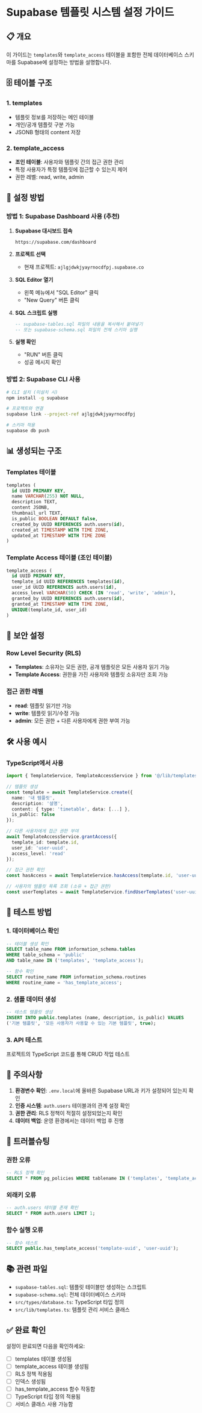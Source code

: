 # Supabase 템플릿 시스템 설정 가이드

## 📋 개요

이 가이드는 `templates`와 `template_access` 테이블을 포함한 전체 데이터베이스 스키마를 Supabase에 설정하는 방법을 설명합니다.

## 🗄️ 테이블 구조

### 1. templates
- 템플릿 정보를 저장하는 메인 테이블
- 개인/공개 템플릿 구분 가능
- JSONB 형태의 content 저장

### 2. template_access
- **조인 테이블**: 사용자와 템플릿 간의 접근 권한 관리
- 특정 사용자가 특정 템플릿에 접근할 수 있는지 제어
- 권한 레벨: read, write, admin

## 🚀 설정 방법

### 방법 1: Supabase Dashboard 사용 (추천)

1. **Supabase 대시보드 접속**
   ```
   https://supabase.com/dashboard
   ```

2. **프로젝트 선택**
   - 현재 프로젝트: `ajlgjdwkjyayrnocdfpj.supabase.co`

3. **SQL Editor 열기**
   - 왼쪽 메뉴에서 "SQL Editor" 클릭
   - "New Query" 버튼 클릭

4. **SQL 스크립트 실행**
   ```sql
   -- supabase-tables.sql 파일의 내용을 복사해서 붙여넣기
   -- 또는 supabase-schema.sql 파일의 전체 스키마 실행
   ```

5. **실행 확인**
   - "RUN" 버튼 클릭
   - 성공 메시지 확인

### 방법 2: Supabase CLI 사용

```bash
# CLI 설치 (미설치 시)
npm install -g supabase

# 프로젝트와 연결
supabase link --project-ref ajlgjdwkjyayrnocdfpj

# 스키마 적용
supabase db push
```

## 📊 생성되는 구조

### Templates 테이블
```sql
templates (
  id UUID PRIMARY KEY,
  name VARCHAR(255) NOT NULL,
  description TEXT,
  content JSONB,
  thumbnail_url TEXT,
  is_public BOOLEAN DEFAULT false,
  created_by UUID REFERENCES auth.users(id),
  created_at TIMESTAMP WITH TIME ZONE,
  updated_at TIMESTAMP WITH TIME ZONE
)
```

### Template Access 테이블 (조인 테이블)
```sql
template_access (
  id UUID PRIMARY KEY,
  template_id UUID REFERENCES templates(id),
  user_id UUID REFERENCES auth.users(id),
  access_level VARCHAR(50) CHECK (IN 'read', 'write', 'admin'),
  granted_by UUID REFERENCES auth.users(id),
  granted_at TIMESTAMP WITH TIME ZONE,
  UNIQUE(template_id, user_id)
)
```

## 🔐 보안 설정

### Row Level Security (RLS)
- **Templates**: 소유자는 모든 권한, 공개 템플릿은 모든 사용자 읽기 가능
- **Template Access**: 권한을 가진 사용자와 템플릿 소유자만 조회 가능

### 접근 권한 레벨
- **read**: 템플릿 읽기만 가능
- **write**: 템플릿 읽기/수정 가능
- **admin**: 모든 권한 + 다른 사용자에게 권한 부여 가능

## 🛠️ 사용 예시

### TypeScript에서 사용

```typescript
import { TemplateService, TemplateAccessService } from '@/lib/templates';

// 템플릿 생성
const template = await TemplateService.create({
  name: '내 템플릿',
  description: '설명',
  content: { type: 'timetable', data: [...] },
  is_public: false
});

// 다른 사용자에게 접근 권한 부여
await TemplateAccessService.grantAccess({
  template_id: template.id,
  user_id: 'user-uuid',
  access_level: 'read'
});

// 접근 권한 확인
const hasAccess = await TemplateService.hasAccess(template.id, 'user-uuid');

// 사용자의 템플릿 목록 조회 (소유 + 접근 권한)
const userTemplates = await TemplateService.findUserTemplates('user-uuid');
```

## 🧪 테스트 방법

### 1. 데이터베이스 확인
```sql
-- 테이블 생성 확인
SELECT table_name FROM information_schema.tables 
WHERE table_schema = 'public' 
AND table_name IN ('templates', 'template_access');

-- 함수 확인
SELECT routine_name FROM information_schema.routines 
WHERE routine_name = 'has_template_access';
```

### 2. 샘플 데이터 생성
```sql
-- 테스트 템플릿 생성
INSERT INTO public.templates (name, description, is_public) VALUES 
('기본 템플릿', '모든 사용자가 사용할 수 있는 기본 템플릿', true);
```

### 3. API 테스트
프로젝트의 TypeScript 코드를 통해 CRUD 작업 테스트

## 📝 주의사항

1. **환경변수 확인**: `.env.local`에 올바른 Supabase URL과 키가 설정되어 있는지 확인
2. **인증 시스템**: `auth.users` 테이블과의 관계 설정 확인
3. **권한 관리**: RLS 정책이 적절히 설정되었는지 확인
4. **데이터 백업**: 운영 환경에서는 데이터 백업 후 진행

## 🔧 트러블슈팅

### 권한 오류
```sql
-- RLS 정책 확인
SELECT * FROM pg_policies WHERE tablename IN ('templates', 'template_access');
```

### 외래키 오류
```sql
-- auth.users 테이블 존재 확인
SELECT * FROM auth.users LIMIT 1;
```

### 함수 실행 오류
```sql
-- 함수 테스트
SELECT public.has_template_access('template-uuid', 'user-uuid');
```

## 📚 관련 파일

- `supabase-tables.sql`: 템플릿 테이블만 생성하는 스크립트
- `supabase-schema.sql`: 전체 데이터베이스 스키마
- `src/types/database.ts`: TypeScript 타입 정의
- `src/lib/templates.ts`: 템플릿 관리 서비스 클래스

## ✅ 완료 확인

설정이 완료되면 다음을 확인하세요:

- [ ] templates 테이블 생성됨
- [ ] template_access 테이블 생성됨
- [ ] RLS 정책 적용됨
- [ ] 인덱스 생성됨
- [ ] has_template_access 함수 작동함
- [ ] TypeScript 타입 정의 적용됨
- [ ] 서비스 클래스 사용 가능함